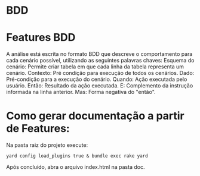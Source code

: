 # BDD
# Features BDD

A análise está escrita no formato BDD que descreve o comportamento para cada cenário possível, utilizando as seguintes palavras chaves:
Esquema do cenário: Permite criar tabela em que cada linha da tabela representa um cenário.
Contexto: Pré condição para execução de todos os cenários.
Dado: Pré-condição para a execução do cenário.
Quando: Ação executada pelo usuário.
Então: Resultado da ação executada.
E: Complemento da instrução informada na linha anterior.
Mas: Forma negativa do "então".


# Como gerar documentação a partir de Features:

Na pasta raiz do projeto execute:


```
yard config load_plugins true & bundle exec rake yard
```


Após concluído, abra o arquivo index.html na pasta doc.


